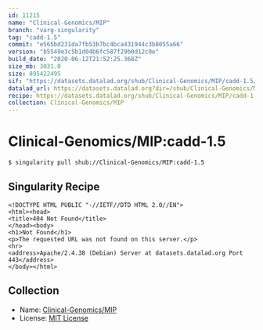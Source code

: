 ```yaml
---
id: 11215
name: "Clinical-Genomics/MIP"
branch: "varg-singularity"
tag: "cadd-1.5"
commit: "e565bd231da7fb53b7bc4bca431944c3b8055a66"
version: "b5549e3c5b1d04b6fc587f29b0d12c0e"
build_date: "2020-06-12T21:52:25.368Z"
size_mb: 3031.0
size: 895422495
sif: "https://datasets.datalad.org/shub/Clinical-Genomics/MIP/cadd-1.5/2020-06-12-e565bd23-b5549e3c/b5549e3c5b1d04b6fc587f29b0d12c0e.sif"
datalad_url: https://datasets.datalad.org?dir=/shub/Clinical-Genomics/MIP/cadd-1.5/2020-06-12-e565bd23-b5549e3c/
recipe: https://datasets.datalad.org/shub/Clinical-Genomics/MIP/cadd-1.5/2020-06-12-e565bd23-b5549e3c/Singularity
collection: Clinical-Genomics/MIP
---
```


# Clinical-Genomics/MIP:cadd-1.5

```bash
$ singularity pull shub://Clinical-Genomics/MIP:cadd-1.5
```

## Singularity Recipe

```singularity
<!DOCTYPE HTML PUBLIC "-//IETF//DTD HTML 2.0//EN">
<html><head>
<title>404 Not Found</title>
</head><body>
<h1>Not Found</h1>
<p>The requested URL was not found on this server.</p>
<hr>
<address>Apache/2.4.38 (Debian) Server at datasets.datalad.org Port 443</address>
</body></html>
```

## Collection

 - Name: [Clinical-Genomics/MIP](https://github.com/Clinical-Genomics/MIP)
 - License: [MIT License](https://api.github.com/licenses/mit)

